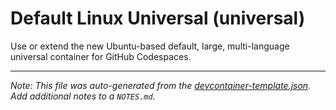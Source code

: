 
# Default Linux Universal (universal)

Use or extend the new Ubuntu-based default, large, multi-language universal container for GitHub Codespaces.





---

_Note: This file was auto-generated from the [devcontainer-template.json](https://github.com/igecloudsdev/localdev-containers/blob/main/src/universal/devcontainer-template.json).  Add additional notes to a `NOTES.md`._
